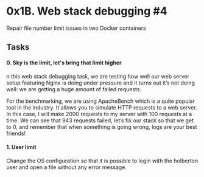 # 0x1B. Web stack debugging #4

Repair file number limit issues in two Docker containers

## Tasks

#### 0. Sky is the limit, let's bring that limit higher
n this web stack debugging task, we are testing how well our web server setup featuring Nginx is doing under pressure and it turns out it’s not doing well: we are getting a huge amount of failed requests.

For the benchmarking, we are using ApacheBench which is a quite popular tool in the industry. It allows you to simulate HTTP requests to a web server. In this case, I will make 2000 requests to my server with 100 requests at a time. We can see that 943 requests failed, let’s fix our stack so that we get to 0, and remember that when something is going wrong, logs are your best friends!

#### 1. User limit
Change the OS configuration so that it is possible to login with the holberton user and open a file without any error message.